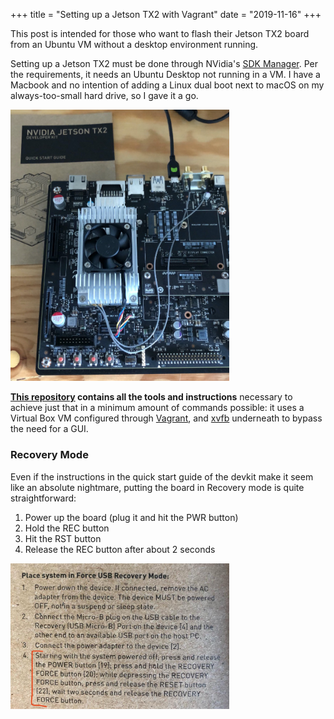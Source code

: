 +++
title = "Setting up a Jetson TX2 with Vagrant"
date = "2019-11-16"
+++

This post is intended for those who want to flash their Jetson TX2 board
from an Ubuntu VM without a desktop environment running.

Setting up a Jetson TX2 must be done through NVidia's
[SDK Manager](https://developer.nvidia.com/nvidia-sdk-manager). Per the
requirements, it needs an Ubuntu Desktop not running in a VM. I have a Macbook
and no intention of adding a Linux dual boot next to macOS on my
always-too-small hard drive, so I gave it a go.

<img src="jetson.jpeg" style="max-width: 350px"></img>

**[This repository](https://github.com/notsimon/vagrant-jetson) contains all the
tools and instructions** necessary to achieve just that in a minimum amount of
commands possible: it uses a Virtual Box VM configured through [Vagrant](https://vagrantup.com),
and [xvfb](http://manpages.ubuntu.com/manpages/trusty/man1/xvfb-run.1.html) underneath to
bypass the need for a GUI.

### Recovery Mode

Even if the instructions in the quick start guide of the devkit make it seem
like an absolute nightmare, putting the board in Recovery mode is quite
straightforward:

1. Power up the board (plug it and hit the PWR button)
2. Hold the REC button
3. Hit the RST button
4. Release the REC button after about 2 seconds

<img src="jetson-quick-start-rubbish.jpeg" style="max-width: 350px"></img>
